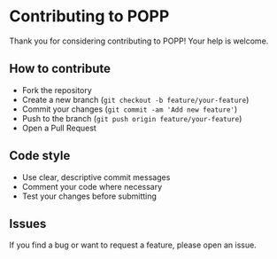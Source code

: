 # Contributing to POPP

Thank you for considering contributing to POPP! Your help is welcome.

## How to contribute
- Fork the repository
- Create a new branch (`git checkout -b feature/your-feature`)
- Commit your changes (`git commit -am 'Add new feature'`)
- Push to the branch (`git push origin feature/your-feature`)
- Open a Pull Request

## Code style
- Use clear, descriptive commit messages
- Comment your code where necessary
- Test your changes before submitting

## Issues
If you find a bug or want to request a feature, please open an issue. 